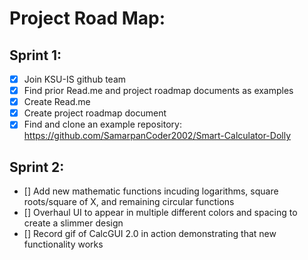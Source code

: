 # Project Road Map:

## Sprint 1:

- [x] Join KSU-IS github team
- [x] Find prior Read.me and project roadmap documents as examples
- [x] Create Read.me
- [x] Create project roadmap document
- [x] Find and clone an example repository: https://github.com/SamarpanCoder2002/Smart-Calculator-Dolly
   
## Sprint 2:
- [] Add new mathematic functions incuding logarithms, square roots/square of X, and remaining circular functions
- [] Overhaul UI to appear in multiple different colors and spacing to create a slimmer design
- [] Record gif of CalcGUI 2.0 in action demonstrating that new functionality works
